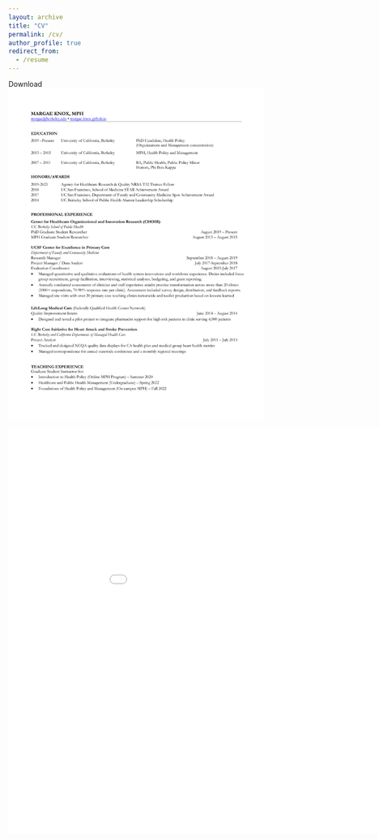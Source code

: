 ```yaml
---
layout: archive
title: "CV"
permalink: /cv/
author_profile: true
redirect_from:
  - /resume
---
```


Download <a href="MKnox_CV_2022AUG_web.pdf" class="image fit"><img src="MKnox_CV_2022AUG_web.pdf" alt="here."></a>


<embed src="margae-knox.github.io/_pages/MKnox_CV_2022AUG_web.pdf" width="1000px" height="800px" type="application/pdf" />
